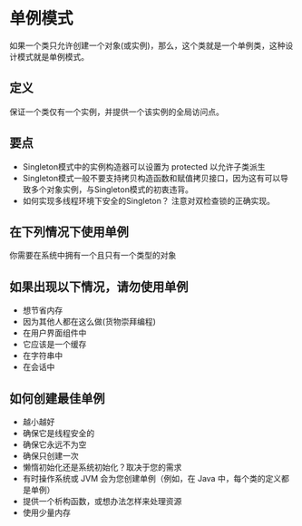 # 单例模式

如果一个类只允许创建一个对象(或实例)，那么，这个类就是一个单例类，这种设计模式就是单例模式。

## 定义

保证一个类仅有一个实例，并提供一个该实例的全局访问点。

## 要点

- Singleton模式中的实例构造器可以设置为 protected 以允许子类派生
- Singleton模式一般不要支持拷贝构造函数和赋值拷贝接口，因为这有可以导致多个对象实例，与Singleton模式的初衷违背。
- 如何实现多线程环境下安全的Singleton？ 注意对双检查锁的正确实现。



## 在下列情况下使用单例

你需要在系统中拥有一个且只有一个类型的对象

## 如果出现以下情况，请勿使用单例

- 想节省内存
- 因为其他人都在这么做(货物崇拜编程)
- 在用户界面组件中
- 它应该是一个缓存
- 在字符串中
- 在会话中

## 如何创建最佳单例

- 越小越好
- 确保它是线程安全的
- 确保它永远不为空
- 确保只创建一次
- 懒惰初始化还是系统初始化？取决于您的需求
- 有时操作系统或 JVM 会为您创建单例（例如，在 Java 中，每个类的定义都是单例）
- 提供一个析构函数，或想办法怎样来处理资源
- 使用少量内存
